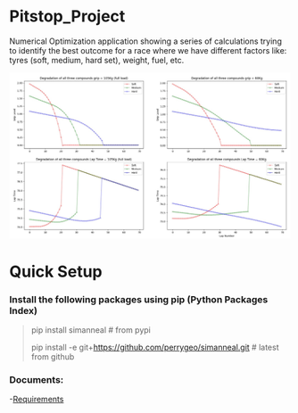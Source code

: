 # Pitstop_Project
Numerical Optimization application showing a series of calculations trying to identify the best outcome for a race where we have different factors like: tyres (soft, medium, hard set), weight, fuel, etc.

![numerical](https://github.com/Ramisar/Pitstop_Project/blob/daec1834c9b8fcdcb252fffbd23012e7d97abfef/thumbnail_pitstop.jpg)

# Quick Setup
### Install the following packages using pip (Python Packages Index)
>pip install simanneal  # from pypi
>
>pip install -e git+https://github.com/perrygeo/simanneal.git  # latest from github

### Documents:

-[Requirements](https://github.com/Ramisar/Pitstop_Project/blob/daec1834c9b8fcdcb252fffbd23012e7d97abfef/PitStopProject_Evandro_2960774.pdf)
